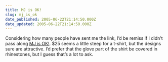 ```yaml
---
title: MJ is OK!
slug: mj_is_ok
date_published: 2005-06-22T21:14:50.000Z
date_updated: 2005-06-22T21:14:50.000Z
---
```


Considering how many people have sent me the link, I’d be remiss if I didn’t pass along [MJ is OK!](http://www.mjisok.com/). $25 seems a little steep for a t-shirt, but the designs sure are attractive. I’d prefer that the glove part of the shirt be covered in rhinestones, but I guess that’s a lot to ask.
